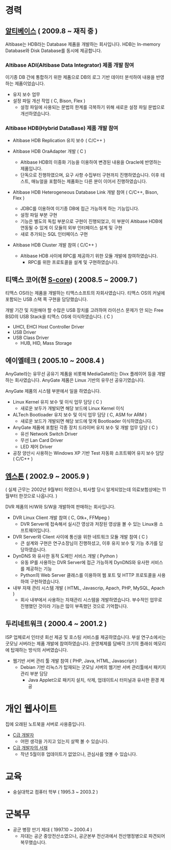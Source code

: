 # 경력

## [알티베이스](http://www.altibase.com/) ( 2009.8 ~ 재직 중 )

Altibase는 HDB라는 Database 제품을 개발하는 회사입니다. HDB는 In-memory Database와 Disk Database를 동시에 제공합니다.

### Altibase ADI(Altibase Data Integrator) 제품 개발 참여

이기종 DB 간에 통합하기 위한 제품으로 DB의 로그 기반 데이터 분석하여 내용을 반영하는 제품이었습니다.

 * 유지 보수 업무
 * 설정 파일 개선 작업 ( C, Bison, Flex )
     * 설정 파일에 사용되는 문법의 한계를 극복하기 위해 새로운 설정 파일 문법으로 개선하였습니다.
 
### Altibase HDB(Hybrid DataBase) 제품 개발 참여

 * Altibase HDB Replication 유지 보수 ( C/C++ )

 * Altibase HDB OraAdapter 개발 ( C )
    * Altibase HDB의 이중화 기능을 이용하여 변경된 내용을 Oracle에 반영하는 제품입니다.
    * 단독으로 진행하였으며, 요구 사항 수집부터 구현까지 진행하였습니다. 이후 테스트, 매뉴얼을 포함하는 제품화는 다른 분이 이어서 진행하였습니다.

 * Altibase HDB Heterogeneous Database Link 개발 참여 ( C/C++, Bison, Flex )
    * JDBC를 이용하여 이기종 DB에 접근 가능하게 하는 기능입니다.
    * 설정 파일 부분 구현
    * 기능은 별도의 독립 부분으로 구현이 진행되었고, 이 부분이 Altibase HDB에 연동될 수 있게 이 모듈의 외부 인터페이스 설계 및 구현
    * 새로 추가되는 SQL 인터페이스 구현
    
 * Altibase HDB Cluster 개발 참여 ( C/C++ )
    * Altibase HDB 사이에 RPC를 제공하기 위한 모듈 개발에 참여하였습니다.
        * RPC를 위한 프로토콜을 설계 및 구현하였습니다.

## 티맥스 코어(현 [S-core](http://www.s-core.co.kr/home.xhtml)) ( 2008.5 ~ 2009.7 )

티맥스 OS라는 제품을 개발하는 티맥스소프트의 자회사였습니다. 티맥스 OS의 커널에 포함되는 USB 스택 쪽 구현을 담당했습니다.

개발 기간 및 지원해야 할 수많은 USB 장치를 고려하여 라이선스 문제가 안 되는 Free BSD의 USB Stack을 티맥스 OS에 이식하였습니다. ( C )

 * UHCI, EHCI Host Controller Driver
 * USB Driver
 * USB Class Driver
    * HUB, HID, Mass Storage

## 에이엘테크 ( 2005.10 ~ 2008.4 )

AnyGate라는 유무선 공유기 제품을 비롯해 MediaGate라는 Divx 플레이어 등을 개발하는 회사였습니다. AnyGate 제품은 Linux 기반의 유무선 공유기였습니다.

AnyGate 제품의 시스템 부분에서 일을 하였습니다. 

 * Linux Kernel 유지 보수 및 이식 업무 담당 ( C )
    * 새로운 보두가 개발되면 해당 보드에 Linux Kernel 이식
 * ALTech Bootloader 유지 보수 및 이식 업무 담당 ( C, ASM for ARM )
    * 새로운 보드가 개발되면 해당 보드에 맞게 Bootloader 이식하였습니다.
 * AnyGate 제품에 포함된 각종 장치 드라이버 유지 보수 및 개발 업무 담당 ( C )
    * 유선 Network Switch Driver
    * 무선 Lan Card Driver
    * LED 제어 Driver
 * 공장 양산시 사용하는 Windows XP 기반 Test 자동화 소프트웨어 유지 보수 담당 ( C/C++ )

## [엠스톤](http://www.emstone.com) ( 2002.9 ~ 2005.9 )

( 실제 근무는 2002년 9월부터 하였으나, 퇴사할 당시 알게되었는데 의료보험상에는 11월부터 한것으로 나옵니다. )

DVR 제품의 H/W와 S/W을 개발하여 판매하는 회사입니다.

 * DVR Linux Client 개발 참여 ( C, Gtk+, FFMpeg )
    * DVR Server에 접속해서 실시간 영상과 저장된 영상을 볼 수 있는 Linux용 소프트웨어입니다.
 * DVR Server와 Client 사이에 통신을 위한 네트워크 모듈 개발 참여 ( C )
    * 큰 설계와 구현은 연구소장님이 진행하셨고, 이후 유지 보수 및 기능 추가를 담당하였습니다.
 * DynDNS 와 유사한 동적 도메인 서비스 개발 ( Python )
    * 유동 IP를 사용하는 DVR Server에 접근 가능하게 DynDNS와 유사한 서비스를 제공하는 기능
    * Python의 Web Server 클래스를 이용하여 웹 포트 및 HTTP 프로토콜을 사용하여 구현하였습니다.
 * 내부 자재 관리 시스템 개발 ( HTML, Javascrip, Apach, PHP, MySQL, Apach )
    * 회사 내부에서 사용하는 자재관리 시스템을 개발하였습니다. 부수적인 업무로 진행했던 것이라 기능은 많이 부족했던 것으로 기억합니다.
 
## 두리네트워크 ( 2000.4 ~ 2001.2 )

ISP 업체로서 인터넷 회선 제공 및 호스팅 서비스를 제공하였습니다. 부설 연구소에서는 굿모닝 서버라는 제품 개발에 참여하였습니다. 운영체제를 담배각 크기의 플래쉬 메모리에 탑재하는 방식의 서버였습니다.

 * 웹기반 서버 관리 툴 개발 참여 ( PHP, Java, HTML, Javascript )
    * Debian 기반 리눅스가 탑재되는 굿모닝 서버의 웹기반 서버 관리툴에서 패키지 관리 부분 담당
        * Java Applet으로 패키지 설치, 삭제, 업데이트시 터미널과 유사한 환경 제공

# 개인 웹사이트

집에 오래된 노트북을 서버로 사용중입니다.

 * [C급 개발자](http://www.thewhiterock.net/)
    * 어떤 생각을 가지고 있는지 살짝 볼 수 있습니다.
 * [C급 개발자의 서재](http://book.thewhiterock.net/)
    * 작년 5월이후 업데이트가 없었으나, 관심사를 엿볼 수 있습니다.
 
# 교육

 * 숭실대학교 컴퓨터 학부 ( 1995.3 ~ 2003.2 )

# 군복무

 * 공군 병장 만기 제대 ( 1997.10 ~ 2000.4 )
    * 자대는 공군 중앙전산소였으나, 공군본부 전산과에서 전산행정병으로 파견되어 복무했습니다.
    
